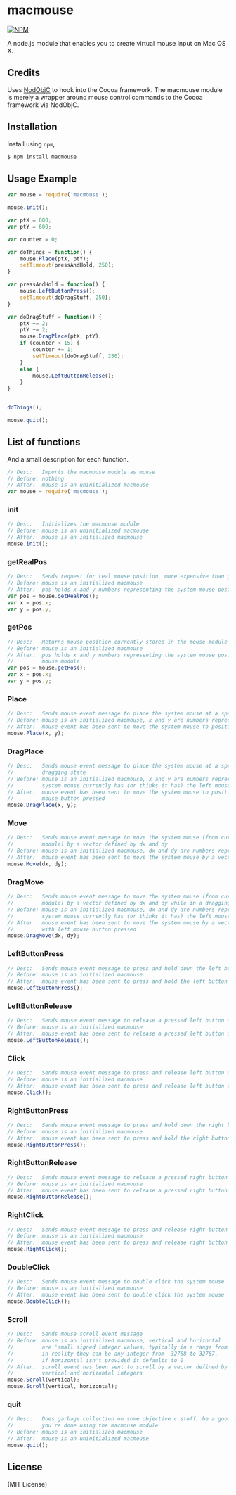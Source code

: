 # macmouse

[![NPM](https://nodei.co/npm/macmouse.png)](https://www.npmjs.com/package/macmouse)

A node.js module that enables you to create virtual mouse input on Mac OS X.

## Credits
Uses [NodObjC](https://github.com/TooTallNate/NodObjC) to hook into the Cocoa framework. The macmouse module is merely a wrapper around mouse control commands to the Cocoa framework via NodObjC.

## Installation

Install using `npm`,

``` bash
$ npm install macmouse
```

## Usage Example
``` javascript
var mouse = require('macmouse');

mouse.init();

var ptX = 800;
var ptY = 600;

var counter = 0;

var doThings = function() {
    mouse.Place(ptX, ptY);
    setTimeout(pressAndHold, 250);
}

var pressAndHold = function() {
    mouse.LeftButtonPress();
    setTimeout(doDragStuff, 250);
}

var doDragStuff = function() {
    ptX += 2;
    ptY += 2;
    mouse.DragPlace(ptX, ptY);
    if (counter < 15) {
        counter += 1;
        setTimeout(doDragStuff, 250);
    }
    else {
        mouse.LeftButtonRelease();
    }
}


doThings();

mouse.quit();

```

## List of functions

And a small description for each function.

``` javascript
// Desc:   Imports the macmouse module as mouse
// Before: nothing
// After:  mouse is an uninitialized macmouse
var mouse = require('macmouse');
```

### init

``` javascript
// Desc:   Initializes the macmouse module
// Before: mouse is an uninitialized macmouse
// After:  mouse is an initialized macmouse
mouse.init();
```

### getRealPos

``` javascript
// Desc:   Sends request for real mouse position, more expensive than getPos
// Before: mouse is an initialized macmouse
// After:  pos holds x and y numbers representing the system mouse position
var pos = mouse.getRealPos();
var x = pos.x;
var y = pos.y;
```

### getPos

``` javascript
// Desc:   Returns mouse position currently stored in the mouse module
// Before: mouse is an initialized macmouse
// After:  pos holds x and y numbers representing the system mouse position currently stored in the
//         mouse module
var pos = mouse.getPos();
var x = pos.x;
var y = pos.y;
```

### Place

``` javascript
// Desc:   Sends mouse event message to place the system mouse at a specific position
// Before: mouse is an initialized macmouse, x and y are numbers representing a specific position
// After:  mouse event has been sent to move the system mouse to position defined by x and y
mouse.Place(x, y);
```

### DragPlace

``` javascript
// Desc:   Sends mouse event message to place the system mouse at a specific position while in a 
//         dragging state
// Before: mouse is an initialized macmouse, x and y are numbers representing a specific position, the 
//         system mouse currently has (or thinks it has) the left mouse button pressed
// After:  mouse event has been sent to move the system mouse to position defined by x and y with left 
//         mouse button pressed
mouse.DragPlace(x, y);
```

### Move

``` javascript
// Desc:   Sends mouse event message to move the system mouse (from current stored position in the mouse 
//         module) by a vector defined by dx and dy
// Before: mouse is an initialized macmouse, dx and dy are numbers representing our moving vector 
// After:  mouse event has been sent to move the system mouse by a vector defined by the numbers dx and dy
mouse.Move(dx, dy);
```

### DragMove

``` javascript
// Desc:   Sends mouse event message to move the system mouse (from current stored position in the mouse 
//         module) by a vector defined by dx and dy while in a dragging state
// Before: mouse is an initialized macmouse, dx and dy are numbers representing our moving vector, the 
//         system mouse currently has (or thinks it has) the left mouse button pressed
// After:  mouse event has been sent to move the system mouse by a vector defined by the numbers dx and dy 
//         with left mouse button pressed
mouse.DragMove(dx, dy);
```

### LeftButtonPress

``` javascript
// Desc:   Sends mouse event message to press and hold down the left button of the system mouse
// Before: mouse is an initialized macmouse
// After:  mouse event has been sent to press and hold the left button on the system mouse
mouse.LeftButtonPress();
```

### LeftButtonRelease

``` javascript
// Desc:   Sends mouse event message to release a pressed left button of the system mouse
// Before: mouse is an initialized macmouse
// After:  mouse event has been sent to release a pressed left button on the system mouse
mouse.LeftButtonRelease();
```

### Click

``` javascript
// Desc:   Sends mouse event message to press and release left button of the system mouse
// Before: mouse is an initialized macmouse
// After:  mouse event has been sent to press and release left button on the system mouse
mouse.Click();
```

### RightButtonPress

``` javascript
// Desc:   Sends mouse event message to press and hold down the right button of the system mouse
// Before: mouse is an initialized macmouse
// After:  mouse event has been sent to press and hold the right button on the system mouse
mouse.RightButtonPress();
```

### RightButtonRelease

``` javascript
// Desc:   Sends mouse event message to release a pressed right button of the system mouse
// Before: mouse is an initialized macmouse
// After:  mouse event has been sent to release a pressed right button on the system mouse
mouse.RightButtonRelease();
```

### RightClick

``` javascript
// Desc:   Sends mouse event message to press and release right button of the system mouse
// Before: mouse is an initialized macmouse
// After:  mouse event has been sent to press and release right button on the system mouse
mouse.RightClick();
```

### DoubleClick

``` javascript
// Desc:   Sends mouse event message to double click the system mouse
// Before: mouse is an initialized macmouse
// After:  mouse event has been sent to double click the system mouse
mouse.DoubleClick();
```

### Scroll

``` javascript
// Desc:   Sends mouse scroll event message
// Before: mouse is an initialized macmouse, vertical and horizontal
//         are 'small signed integer values, typically in a range from -10 to +10',
//         in reality they can be any integer from -32768 to 32767,
//         if horizontal isn't provided it defaults to 0
// After:  scroll event has been sent to scroll by a vector defined by the
//         vertical and horizontal integers
mouse.Scroll(vertical);
mouse.Scroll(vertical, horizontal);
```

### quit

``` javascript
// Desc:   Does garbage collection on some objective c stuff, be a good lad and call this when 
//         you're done using the macmouse module
// Before: mouse is an initialized macmouse
// After:  mouse is an uninitialized macmouse
mouse.quit();
```

## License
(MIT License)
